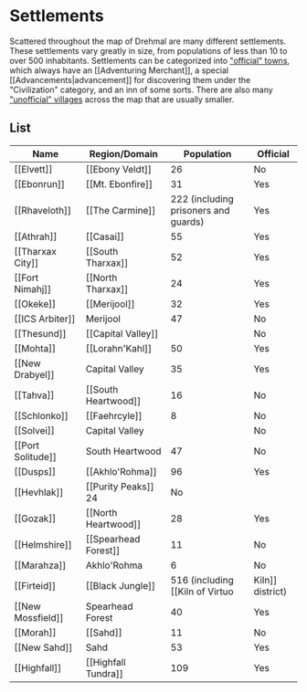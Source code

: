 # Settlements

Scattered throughout the map of Drehmal are many different settlements. These settlements vary greatly in size, from populations of less than 10 to over 500 inhabitants. Settlements can be categorized into ["official" towns](/World/Drehmal/Settlements/Official_Towns/), which always have an [[Adventuring Merchant]], a special [[Advancements|advancement]] for discovering them under the "Civilization" category, and an inn of some sorts. There are also many ["unofficial" villages](/World/Drehmal/Settlements/Other_Settlements/) across the map that are usually smaller.

## List

| Name                | Region/Domain        | Population                                      | Official |
| ------------------- | ---------------------| ----------------------------------------------- | -------- |
| [[Elvett]]          | [[Ebony Veldt]]      | 26                                              | No       |
| [[Ebonrun]]         | [[Mt. Ebonfire]]     | 31                                              | Yes      |
| [[Rhaveloth]]       | [[The Carmine]]      | 222 (including prisoners and guards)            | Yes      |
| [[Athrah]]          | [[Casai]]            | 55                                              | Yes      |
| [[Tharxax City]]    | [[South Tharxax]]    | 52                                              | Yes      |
| [[Fort Nimahj]]     | [[North Tharxax]]    | 24                                              | Yes      |
| [[Okeke]]           | [[Merijool]]         | 32                                              | Yes      |
| [[ICS Arbiter]]     | Merijool             | 47                                              | No       |
| [[Thesund]]         | [[Capital Valley]]   |                                                 | No       |
| [[Mohta]]           | [[Lorahn'Kahl]]      | 50                                              | Yes      |
| [[New Drabyel]]     | Capital Valley       | 35                                              | Yes      |
| [[Tahva]]           | [[South Heartwood]]  | 16                                              | No       |
| [[Schlonko]]        | [[Faehrcyle]]        | 8                                               | No       |
| [[Solvei]]          | Capital Valley       |                                                 | No       |
| [[Port Solitude]]   | South Heartwood      | 47                                              | No       |
| [[Dusps]]           | [[Akhlo'Rohma]]      | 96                                              | Yes      |
| [[Hevhlak]]         | [[Purity Peaks]] 24  | No                                              |
| [[Gozak]]           | [[North Heartwood]]  | 28                                              | Yes      |
| [[Helmshire]]       | [[Spearhead Forest]] | 11 | No |
| [[Marahza]]         | Akhlo'Rohma          | 6                                               | No       |
| [[Firteid]]         | [[Black Jungle]]     | 516 (including [[Kiln of Virtuo|Kiln]] district) | Yes      |
| [[New Mossfield]]   | Spearhead Forest     | 40                                              | Yes      |
| [[Morah]]           | [[Sahd]]             | 11                                              | No       |
| [[New Sahd]]        | Sahd                 | 53                                              | Yes      |
| [[Highfall]]        | [[Highfall Tundra]]  | 109                                             | Yes      |
